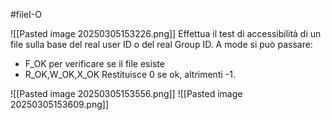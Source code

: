 #fileI-O 

![[Pasted image 20250305153226.png]]
 Effettua il test di accessibilità di un file sulla base del real user ID o del real Group ID.
 A mode si può passare:
 - F_OK per verificare se il file esiste
 - R_OK,W_OK,X_OK
 Restituisce 0 se ok, altrimenti -1.

![[Pasted image 20250305153556.png]]
![[Pasted image 20250305153609.png]]

